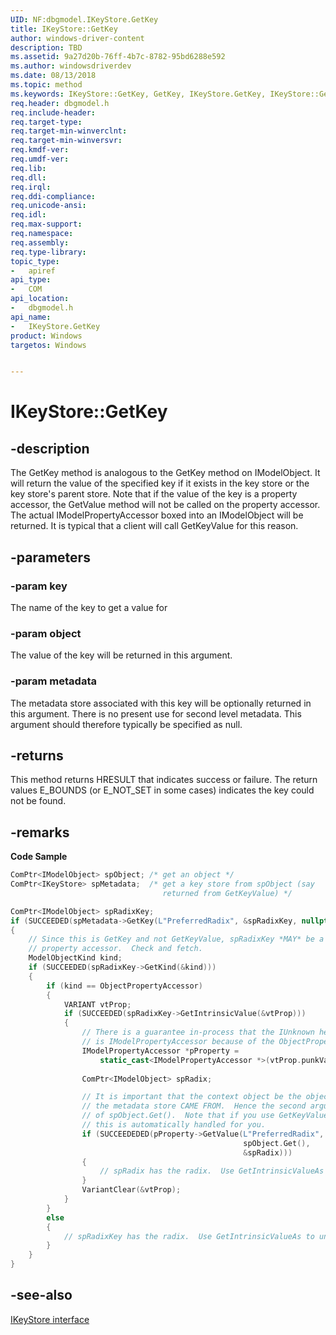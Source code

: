 ```yaml
---
UID: NF:dbgmodel.IKeyStore.GetKey
title: IKeyStore::GetKey
author: windows-driver-content
description: TBD
ms.assetid: 9a27d20b-76ff-4b7c-8782-95bd6288e592
ms.author: windowsdriverdev
ms.date: 08/13/2018
ms.topic: method
ms.keywords: IKeyStore::GetKey, GetKey, IKeyStore.GetKey, IKeyStore::GetKey, IKeyStore.GetKey
req.header: dbgmodel.h
req.include-header:
req.target-type:
req.target-min-winverclnt:
req.target-min-winversvr:
req.kmdf-ver:
req.umdf-ver:
req.lib:
req.dll:
req.irql: 
req.ddi-compliance:
req.unicode-ansi:
req.idl:
req.max-support:
req.namespace:
req.assembly:
req.type-library: 
topic_type: 
-	apiref
api_type: 
-	COM
api_location: 
-	dbgmodel.h
api_name: 
-	IKeyStore.GetKey
product: Windows
targetos: Windows


---
```


# IKeyStore::GetKey


## -description

The GetKey method is analogous to the GetKey method on IModelObject. It will return the value of the specified key if it exists in the key store or the key store's parent store. Note that if the value of the key is a property accessor, the GetValue method will not be called on the property accessor. The actual IModelPropertyAccessor boxed into an IModelObject will be returned. It is typical that a client will call GetKeyValue for this reason. 

## -parameters

### -param key
The name of the key to get a value for

### -param object
The value of the key will be returned in this argument.

### -param metadata
The metadata store associated with this key will be optionally returned in this argument. There is no present use for second level metadata. This argument should therefore typically be specified as null.


## -returns
This method returns HRESULT that indicates success or failure. The return values E_BOUNDS (or E_NOT_SET in some cases) indicates the key could not be found.

## -remarks
**Code Sample**

```cpp
ComPtr<IModelObject> spObject; /* get an object */
ComPtr<IKeyStore> spMetadata;  /* get a key store from spObject (say 
                                  returned from GetKeyValue) */

ComPtr<IModelObject> spRadixKey;
if (SUCCEEDED(spMetadata->GetKey(L"PreferredRadix", &spRadixKey, nullptr)))
{
    // Since this is GetKey and not GetKeyValue, spRadixKey *MAY* be a 
    // property accessor.  Check and fetch.
    ModelObjectKind kind;
    if (SUCCEEDED(spRadixKey->GetKind(&kind)))
    {
        if (kind == ObjectPropertyAccessor)
        {
            VARIANT vtProp;
            if (SUCCEEDED(spRadixKey->GetIntrinsicValue(&vtProp)))
            {
                // There is a guarantee in-process that the IUnknown here 
                // is IModelPropertyAccessor because of the ObjectPropertyAccessor.
                IModelPropertyAccessor *pProperty = 
                    static_cast<IModelPropertyAccessor *>(vtProp.punkVal);
                
                ComPtr<IModelObject> spRadix; 

                // It is important that the context object be the object where 
                // the metadata store CAME FROM.  Hence the second argument
                // of spObject.Get().  Note that if you use GetKeyValue on the store,
                // this is automatically handled for you.
                if (SUCCEEDEDED(pProperty->GetValue(L"PreferredRadix", 
                                                    spObject.Get(), 
                                                    &spRadix)))
                {
                    // spRadix has the radix.  Use GetIntrinsicValueAs to unbox.
                }
                VariantClear(&vtProp);
            }
        }
        else
        {
            // spRadixKey has the radix.  Use GetIntrinsicValueAs to unbox.
        }
    }
}
```

## -see-also

[IKeyStore interface](nn-dbgmodel-ikeystore.md)
